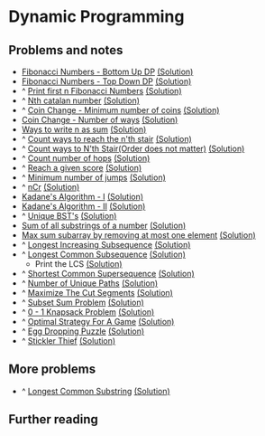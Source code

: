 
# Dynamic Programming


## Problems and notes

* [Fibonacci Numbers - Bottom Up DP](https://practice.geeksforgeeks.org/problems/fibonacci-numbers-bottom-up-dp/1) [(Solution)]()
* [Fibonacci Numbers - Top Down DP](https://practice.geeksforgeeks.org/problems/fibonacci-numbers-top-down-dp/1) [(Solution)]()
* ^ [Print first n Fibonacci Numbers](https://practice.geeksforgeeks.org/problems/print-first-n-fibonacci-numbers1002/1) [(Solution)]()
* ^ [Nth catalan number](https://practice.geeksforgeeks.org/problems/nth-catalan-number0817/1) [(Solution)]()
* ^ [Coin Change - Minimum number of coins](https://practice.geeksforgeeks.org/problems/coin-change-minimum-number-of-coins/1) [(Solution)]()
* [Coin Change - Number of ways](https://practice.geeksforgeeks.org/problems/coin-change-number-of-ways/1) [(Solution)]()
* [Ways to write n as sum](https://practice.geeksforgeeks.org/problems/ways-to-write-n-as-sum-1587115621/1) [(Solution)]()
* ^ [Count ways to reach the n'th stair](https://practice.geeksforgeeks.org/problems/count-ways-to-reach-the-nth-stair-1587115620/1) [(Solution)]()
* ^ [Count ways to N'th Stair(Order does not matter)](https://practice.geeksforgeeks.org/problems/count-ways-to-nth-stairorder-does-not-matter1322/1) [(Solution)]()
* ^ [Count number of hops](https://practice.geeksforgeeks.org/problems/count-number-of-hops-1587115620/1) [(Solution)]()
* ^ [Reach a given score](https://practice.geeksforgeeks.org/problems/reach-a-given-score1418/1) [(Solution)]()
* ^ [Minimum number of jumps](https://practice.geeksforgeeks.org/problems/minimum-number-of-jumps4102/1) [(Solution)]()
* ^ [nCr](https://practice.geeksforgeeks.org/problems/ncr-1587115620/1) [(Solution)]()
* [Kadane's Algorithm - I](https://practice.geeksforgeeks.org/problems/kadanes-algorithm-i/1) [(Solution)]()
* [Kadane's Algorithm - II](https://practice.geeksforgeeks.org/problems/kadanes-algorithm-ii/1) [(Solution)]()
* ^ [Unique BST's](https://practice.geeksforgeeks.org/problems/unique-bsts-1587115621/1) [(Solution)]()
* [Sum of all substrings of a number](https://practice.geeksforgeeks.org/problems/sum-of-all-substrings-of-a-number-1587115621/1) [(Solution)]()
* [Max sum subarray by removing at most one element](https://practice.geeksforgeeks.org/problems/max-sum-subarray-by-removing-at-most-one-element/1) [(Solution)]()
* ^ [Longest Increasing Subsequence](https://practice.geeksforgeeks.org/problems/longest-increasing-subsequence-1587115620/1) [(Solution)]()
* ^ [Longest Common Subsequence](https://practice.geeksforgeeks.org/problems/longest-common-subsequence-1587115620/1) [(Solution)](https://github.com/thecoducer/GeeksForGeeks_DSA_Course_Solutions/blob/master/Dynamic_Programming/longest-common-subsequence.cpp)
    - Print the LCS [(Solution)](https://ide.geeksforgeeks.org/DdtBOE9t2r)
* ^ [Shortest Common Supersequence](https://practice.geeksforgeeks.org/problems/shortest-common-supersequence0322/1) [(Solution)]()
* ^ [Number of Unique Paths](https://practice.geeksforgeeks.org/problems/number-of-unique-paths5339/1) [(Solution)]()
* ^ [Maximize The Cut Segments](https://practice.geeksforgeeks.org/problems/cutted-segments1642/1) [(Solution)]()
* ^ [Subset Sum Problem](https://practice.geeksforgeeks.org/problems/subset-sum-problem2643/1) [(Solution)]()
* ^ [0 - 1 Knapsack Problem](https://practice.geeksforgeeks.org/problems/0-1-knapsack-problem0945/1) [(Solution)]()
* ^ [Optimal Strategy For A Game](https://practice.geeksforgeeks.org/problems/optimal-strategy-for-a-game-1587115620/1) [(Solution)]()
* ^ [Egg Dropping Puzzle](https://practice.geeksforgeeks.org/problems/egg-dropping-puzzle-1587115620/1) [(Solution)]()
* ^ [Stickler Thief](https://practice.geeksforgeeks.org/problems/stickler-theif-1587115621/1) [(Solution)]()



## More problems

* ^ [Longest Common Substring](https://practice.geeksforgeeks.org/problems/longest-common-substring/0#) [(Solution)](https://github.com/thecoducer/GeeksForGeeks_DSA_Course_Solutions/blob/master/Dynamic_Programming/More/longest-common-substring.cpp)


## Further reading


